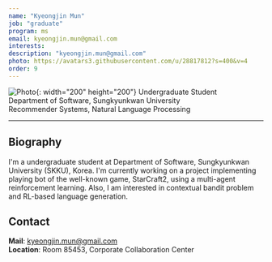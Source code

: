 ```yaml
---
name: "Kyeongjin Mun"
job: "graduate"
program: ms
email: kyeongjin.mun@gmail.com
interests:
description: "kyeongjin.mun@gmail.com"
photo: https://avatars3.githubusercontent.com/u/28817812?s=400&v=4
order: 9
---
```


<!-- Post name should be this form: name.md
        For example, Gildong Hong.md -->

<!-- Fill the contents where --Fill-- exists -->
<!-- The example is in '_authors/Jongwuk Lee.md' or '_authors/Jiwoo Kim.md'>

<!-- For 'name' front matter, follow this format: Gildong Hong -->
<!-- For 'job' front matter, choose the one of these: professor / graduate / undergraduate / alumni -->
<!-- For 'description' front matter, write down your email address and areas of interests.
        Email address is nessecary for graduate students.
        Follow this format: example@skku.edu / Computer Science -->

![Photo](https://avatars3.githubusercontent.com/u/28817812?s=400&v=4){: width="200" height="200"}
Undergraduate Student<br>Department of Software, Sungkyunkwan University<br>Recommender Systems, Natural Language Processing

<!-- If you have a photo, then write that url in (). Photo can be anything with 200x200 size. -->
<!-- Fill the position, institution/department, interests
        For example, Graduate Student<br>Department of Software, Sungkyunkwan University<br>Recommender Systems, Natural Language Processing, Neuroimaging Analysis and Understanding -->

<hr>

## Biography
I'm a undergraduate student at Department of Software, Sungkyunkwan University (SKKU), Korea. I'm currently working on a project implementing playing bot of the well-known game, StarCraft2, using a multi-agent reinforcement learning. Also, I am interested in contextual bandit problem and RL-based language generation.
<!-- Write your own biography contents. -->

## Contact
**Mail**: kyeongjin.mun@gmail.com <!-- Write your own email address -->
<br>
**Location**: Room 85453, Corporate Collaboration Center <!-- 85453 or your location address -->
